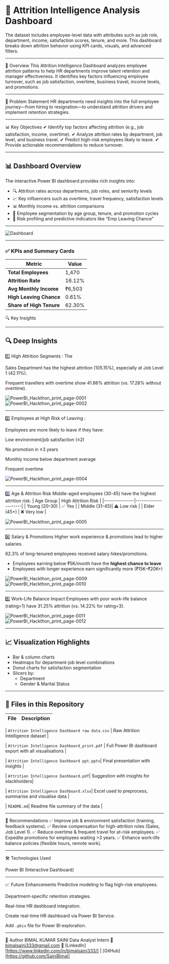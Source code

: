 # 👥 Attrition Intelligence Analysis Dashboard

The dataset includes employee-level data with attributes such as job role, department, income, satisfaction scores, tenure, and more. This dashboard breaks down attrition behavior using KPI cards, visuals, and advanced filters.

-----------------------------------------------------------------------

📌 Overview
This Attrition Intelligence Dashboard analyzes employee attrition patterns to help HR departments improve talent retention and manager effectiveness. It identifies key factors influencing employee turnover, such as job satisfaction, overtime, business travel, income levels, and promotions.

-----------------------------------------------------------------------

🎯 Problem Statement
HR departments need insights into the full employee journey—from hiring to resignation—to understand attrition drivers and implement retention strategies.

-----------------------------------------------------------------------

📊 Key Objectives
✔ Identify top factors affecting attrition (e.g., job satisfaction, income, overtime).
✔ Analyze attrition rates by department, job level, and business travel.
✔ Predict high-risk employees likely to leave.
✔ Provide actionable recommendations to reduce turnover.

-----------------------------------------------------------------------


## 📊 Dashboard Overview

The interactive Power BI dashboard provides rich insights into:

- 🔍 Attrition rates across departments, job roles, and seniority levels
- 📈 Key influencers such as overtime, travel frequency, satisfaction levels
- 📊 Monthly income vs. attrition comparisons
- 📌 Employee segmentation by age group, tenure, and promotion cycles
- 🧠 Risk profiling and predictive indicators like “Emp Leaving Chance”
  
-----------------------------------------------------------------------

![Dashboard](https://github.com/user-attachments/assets/53c15a0b-4145-46ef-9716-4e020f87db2d)

-----------------------------------------------------------------------

### ✅ KPIs and Summary Cards

| Metric                     | Value       |
|----------------------------|-------------|
| **Total Employees**        | 1,470       |
| **Attrition Rate**         | 16.12%      |
| **Avg Monthly Income**     | ₹6,503      |
| **High Leaving Chance**    | 0.61%       |
| **Share of High Tenure**   | 62.30%      |
🔍 Key Insights

-----------------------------------------------------------------------

## 🔍 Deep Insights


1️⃣ High Attrition Segments : 
The 

Sales Department has the highest attrition (105.15%), especially at Job Level 1 (42.11%).

Frequent travellers with overtime show 41.86% attrition (vs. 17.28% without overtime).

![PowerBI_Hackthon_print_page-0001](https://github.com/user-attachments/assets/25f2cb8d-0e74-4914-bd83-213b67e90a0f)
![PowerBI_Hackthon_print_page-0002](https://github.com/user-attachments/assets/11f71aa7-8d7c-486c-9d17-dfda55a68ba8)

-----------------------------------------------------------------------

2️⃣ Employees at High Risk of Leaving :


Employees are more likely to leave if they have:

Low environment/job satisfaction (≤2)

No promotion in ≥3 years

Monthly income below department average

Frequent overtime

![PowerBI_Hackthon_print_page-0004](https://github.com/user-attachments/assets/ae5301ad-256d-4f36-8b60-c630137223c8)

-----------------------------------------------------------------------

3️⃣ Age & Attrition Risk
Middle-aged employees (30-45) have the highest attrition risk.
| Age Group     | High Attrition Risk |
|---------------|---------------------|
| Young (20–30) | ✅ Yes              |
| Middle (31–45)| ⚠️ Low risk        |
| Elder (45+)   | ❌ Very low         |

![PowerBI_Hackthon_print_page-0005](https://github.com/user-attachments/assets/43b83d66-692c-4d63-abe3-568f51d3cb15)


-----------------------------------------------------------------------


4️⃣ Salary & Promotions
Higher work experience & promotions lead to higher salaries.

62.3% of long-tenured employees received salary hikes/promotions.

- Employees earning below ₹5K/month have the **highest chance to leave**
- Employees with longer experience earn significantly more (₹15K–₹20K+)
  
![PowerBI_Hackthon_print_page-0009](https://github.com/user-attachments/assets/988f6617-fd13-4de8-ac6d-d73431bda2de)
![PowerBI_Hackthon_print_page-0010](https://github.com/user-attachments/assets/5c176a4c-a853-4bc5-b2d6-fc84a8bfa68d)

-----------------------------------------------------------------------
  
5️⃣ Work-Life Balance Impact
Employees with poor work-life balance (rating=1) have 31.25% attrition (vs. 14.22% for rating=3).

![PowerBI_Hackthon_print_page-0011](https://github.com/user-attachments/assets/b313fbd2-f6f8-4a74-bd4b-32f456f69e8e)
![PowerBI_Hackthon_print_page-0012](https://github.com/user-attachments/assets/d0714af2-2f11-4f6c-9449-ad0b75a6b149)


-----------------------------------------------------------------------

## 📈 Visualization Highlights

- Bar & column charts
- Heatmaps for department-job level combinations
- Donut charts for satisfaction segmentation
- Slicers by:
  - Department
  - Gender & Marital Status
  
-----------------------------------------------------------------------

## 📁 Files in this Repository

| File | Description |
|------|-------------|

| `Attrition Intelligence Dashboard raw data.csv` |  Raw Attrition Intelligence dataset |

| `Attrition Intelligence Dashboard_print.pdf` | Full Power BI dashboard export with all visualisations | 

| `Attrition Intelligence Dashboard ppt.pptx`| Final presentation with insights |

| `Attrition Intelligence Dashboard.pdf`|  Suggestion with insights for stackholders|

| `Attrition Intelligence Dashboard.xlsx`| Excel used to preprocess, summarise and visualise  data |

| `README.md`| Readme file summary of the data |


-----------------------------------------------------------------------


🚀 Recommendations
✅ Improve job & environment satisfaction (training, feedback systems).
✅ Review compensation for high-attrition roles (Sales, Job Level 1).
✅ Reduce overtime & frequent travel for at-risk employees.
✅ Expedite promotions for employees waiting >3 years.
✅ Enhance work-life balance policies (flexible hours, remote work).


-----------------------------------------------------------------------


🛠️ Technologies Used

Power BI (Interactive Dashboard)



-----------------------------------------------------------------------


📈 Future Enhancements
Predictive modeling to flag high-risk employees.

Department-specific retention strategies.

Real-time HR dashboard integration.

Create real-time HR dashboard via Power BI Service.

Add `.pbix` file for Power BI exploration.


-----------------------------------------------------------------------


🙌 Author
BIMAL KUMAR SAINI
Data Analyst Intern 📧 bimalsaini333@gmail.com 🔗 [LinkedIn][https://www.linkedin.com/in/bimalsaini333/] | [GitHub][https://github.com/SainiBimal]
